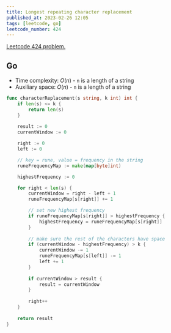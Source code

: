 ```yaml
---
title: Longest repeating character replacement
published_at: 2023-02-26 12:05
tags: [leetcode, go]
leetcode_number: 424
---
```


[Leetcode 424 problem.](https://leetcode.com/problems/longest-repeating-character-replacement/)

## Go

- Time complexity: $O(n)$ - `n` is a length of a string
- Auxiliary space: $O(n)$ - `n` is a length of a string

```go
func characterReplacement(s string, k int) int {    
    if len(s) <= k {
        return len(s)
    }
    
    result := 0
    currentWindow := 0

    right := 0
    left := 0

    // key = rune, value = frequency in the string
    runeFrequencyMap := make(map[byte]int)

    highestFrequency := 0

    for right < len(s) {
        currentWindow = right - left + 1
        runeFrequencyMap[s[right]] += 1

        // set new highest frequency
        if runeFrequencyMap[s[right]] > highestFrequency {
            highestFrequency = runeFrequencyMap[s[right]]
        }
        
        // make sure the rest of the characters have space
        if (currentWindow - highestFrequency) > k {
            currentWindow -= 1
            runeFrequencyMap[s[left]] -= 1 
            left += 1
        }
        
        if currentWindow > result {
            result = currentWindow
        }
        
        right++
    }
            
    return result
}
```

